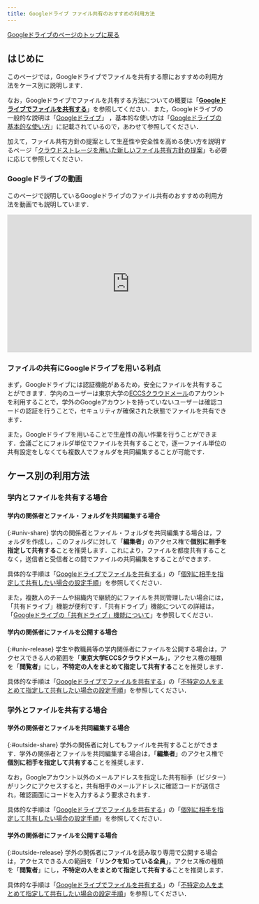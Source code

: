 ```yaml
---
title: Googleドライブ ファイル共有のおすすめの利用方法
---
```


[Googleドライブのページのトップに戻る](./)

## はじめに
このページでは，Googleドライブでファイルを共有する際におすすめの利用方法をケース別に説明します．

なお，Googleドライブでファイルを共有する方法についての概要は「**[Googleドライブでファイルを共有する](share)**」を参照してください．また，Googleドライブの一般的な説明は「[Googleドライブ](./)」 ，基本的な使い方は「[Googleドライブの基本的な使い方](basic)」に記載されているので，あわせて参照してください．

加えて，ファイル共有方針の提案として生産性や安全性を高める使い方を説明するページ「[クラウドストレージを用いた新しいファイル共有方針の提案](/articles/share-policy/)」も必要に応じて参照してください．

### Googleドライブの動画
このページで説明しているGoogleドライブのファイル共有のおすすめの利用方法を動画でも説明しています．

<iframe width="560" height="315" src="https://www.youtube.com/embed/HkEAV69sv4c?si=vGTrqsXfYm0gBdhv" title="YouTube video player" frameborder="0" allow="accelerometer; autoplay; clipboard-write; encrypted-media; gyroscope; picture-in-picture; web-share" allowfullscreen></iframe>

### ファイルの共有にGoogleドライブを用いる利点
まず，Googleドライブには認証機能があるため，安全にファイルを共有することができます．学内のユーザーは東京大学の[ECCSクラウドメール](/google/)のアカウントを利用することで，学外のGoogleアカウントを持っていないユーザーは確認コードの認証を行うことで，セキュリティが確保された状態でファイルを共有できます．

また，Googleドライブを用いることで生産性の高い作業を行うことができます．会議ごとにフォルダ単位でファイルを共有することで，逐一ファイル単位の共有設定をしなくても複数人でフォルダを共同編集することが可能です．

## ケース別の利用方法
### 学内とファイルを共有する場合
#### 学内の関係者とファイル・フォルダを共同編集する場合
{:#univ-share}
学内の関係者とファイル・フォルダを共同編集する場合は，フォルダを作成し，このフォルダに対して「**編集者**」のアクセス権で**個別に相手を指定して共有する**ことを推奨します．これにより，ファイルを都度共有することなく，送信者と受信者との間でファイルの共同編集をすることができます．

具体的な手順は「[Googleドライブでファイルを共有する](share)」の「[個別に相手を指定して共有したい場合の設定手順](share#individual)」を参照してください．

また，複数人のチームや組織内で継続的にファイルを共同管理したい場合には，「共有ドライブ」機能が便利です．「共有ドライブ」機能についての詳細は，「[Googleドライブの「共有ドライブ」機能について](shared_drive)」を参照してください．

#### 学内の関係者にファイルを公開する場合
{:#univ-release}
学生や教職員等の学内関係者にファイルを公開する場合は，アクセスできる人の範囲を「**東京大学ECCSクラウドメール**」，アクセス権の種類を「**閲覧者**」にし，**不特定の人をまとめて指定して共有する**ことを推奨します．

具体的な手順は「[Googleドライブでファイルを共有する](share)」の「[不特定の人をまとめて指定して共有したい場合の設定手順](share#procedure-unspecified)」を参照してください．

### 学外とファイルを共有する場合
#### 学外の関係者とファイルを共同編集する場合
{:#outside-share}
学外の関係者に対してもファイルを共有することができます．学外の関係者とファイルを共同編集する場合は，「**編集者**」のアクセス権で**個別に相手を指定して共有する**ことを推奨します．

なお，Googleアカウント以外のメールアドレスを指定した共有相手（ビジター）がリンクにアクセスすると，共有相手のメールアドレスに確認コードが送信され，確認画面にコードを入力するよう要求されます．

具体的な手順は「[Googleドライブでファイルを共有する](share)」の「[個別に相手を指定して共有したい場合の設定手順](share#individual)」を参照してください．

#### 学外の関係者にファイルを公開する場合
{:#outside-release}
学外の関係者にファイルを読み取り専用で公開する場合は，アクセスできる人の範囲を「**リンクを知っている全員**」，アクセス権の種類を「**閲覧者**」にし，**不特定の人をまとめて指定して共有する**ことを推奨します．

具体的な手順は「[Googleドライブでファイルを共有する](share)」の「[不特定の人をまとめて指定して共有したい場合の設定手順](share#procedure-unspecified)」を参照してください．
